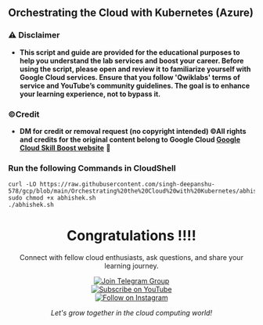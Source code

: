 ## Orchestrating the Cloud with Kubernetes (Azure)



### ⚠️ Disclaimer
- **This script and guide are provided for  the educational purposes to help you understand the lab services and boost your career. Before using the script, please open and review it to familiarize yourself with Google Cloud services. Ensure that you follow 'Qwiklabs' terms of service and YouTube’s community guidelines. The goal is to enhance your learning experience, not to bypass it.**

### ©Credit
- **DM for credit or removal request (no copyright intended) ©All rights and credits for the original content belong to Google Cloud [Google Cloud Skill Boost website](https://www.cloudskillsboost.google/)** 🙏


### Run the following Commands in CloudShell


```
curl -LO https://raw.githubusercontent.com/singh-deepanshu-578/gcp/blob/main/Orchestrating%20the%20Cloud%20with%20Kubernetes/abhishek.sh
sudo chmod +x abhishek.sh
./abhishek.sh
```


<div align="center">
  
# Congratulations !!!!

Connect with fellow cloud enthusiasts, ask questions, and share your learning journey.

[![Join Telegram Group](https://img.shields.io/badge/-Join%20Telegram%20Group-2CA5E0?style=for-the-badge&logo=telegram&logoColor=white&labelColor=2CA5E0)](https://t.me/+gBcgRTlZLyM4OGI1)  
[![Subscribe on YouTube](https://img.shields.io/badge/-Subscribe%20on%20YouTube-FF0000?style=for-the-badge&logo=youtube&logoColor=white&labelColor=FF0000)](https://www.youtube.com/@drabhishek.5460?sub_confirmation=1)  
[![Follow on Instagram](https://img.shields.io/badge/-Follow%20on%20Instagram-E4405F?style=for-the-badge&logo=instagram&logoColor=white&labelColor=E4405F)](https://www.instagram.com/drabhishek.5460/)

*Let's grow together in the cloud computing world!*

</div>
